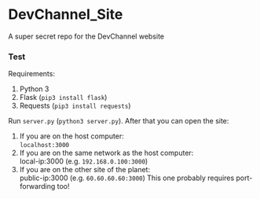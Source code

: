 # DevChannel_Site
A super secret repo for the DevChannel website

### Test
Requirements:
  1. Python 3
  2. Flask (`pip3 install flask`)
  3. Requests (`pip3 install requests`)

Run `server.py` (`python3 server.py`). After that you can open the site:
  1. If you are on the host computer:  
    `localhost:3000`
  2. If you are on the same network as the host computer:  
    local-ip:3000 (e.g. `192.168.0.100:3000`)
  3. If you are on the other site of the planet:  
    public-ip:3000 (e.g. `60.60.60.60:3000`)
    This one probably requires port-forwarding too!
